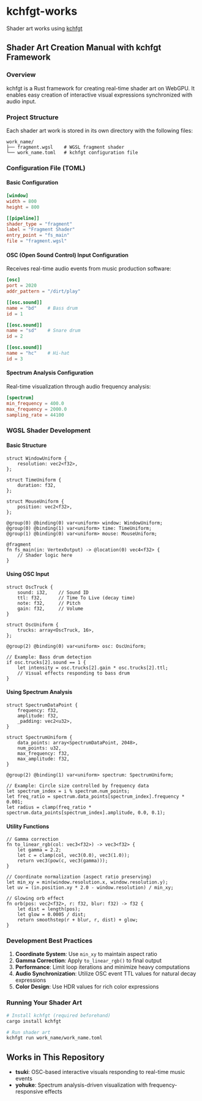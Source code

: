 # kchfgt-works
Shader art works using [kchfgt](https://github.com/katk3n/kchfgt)

## Shader Art Creation Manual with kchfgt Framework

### Overview

kchfgt is a Rust framework for creating real-time shader art on WebGPU. It enables easy creation of interactive visual expressions synchronized with audio input.

### Project Structure

Each shader art work is stored in its own directory with the following files:

```
work_name/
├── fragment.wgsl    # WGSL fragment shader
└── work_name.toml   # kchfgt configuration file
```

### Configuration File (TOML)

#### Basic Configuration

```toml
[window]
width = 800
height = 800

[[pipeline]]
shader_type = "fragment"
label = "Fragment Shader"
entry_point = "fs_main"
file = "fragment.wgsl"
```

#### OSC (Open Sound Control) Input Configuration

Receives real-time audio events from music production software:

```toml
[osc]
port = 2020
addr_pattern = "/dirt/play"

[[osc.sound]]
name = "bd"    # Bass drum
id = 1

[[osc.sound]]
name = "sd"    # Snare drum
id = 2

[[osc.sound]]
name = "hc"    # Hi-hat
id = 3
```

#### Spectrum Analysis Configuration

Real-time visualization through audio frequency analysis:

```toml
[spectrum]
min_frequency = 400.0
max_frequency = 2000.0
sampling_rate = 44100
```

### WGSL Shader Development

#### Basic Structure

```wgsl
struct WindowUniform {
    resolution: vec2<f32>,
};

struct TimeUniform {
    duration: f32,
};

struct MouseUniform {
    position: vec2<f32>,
};

@group(0) @binding(0) var<uniform> window: WindowUniform;
@group(0) @binding(1) var<uniform> time: TimeUniform;
@group(1) @binding(0) var<uniform> mouse: MouseUniform;

@fragment
fn fs_main(in: VertexOutput) -> @location(0) vec4<f32> {
    // Shader logic here
}
```

#### Using OSC Input

```wgsl
struct OscTruck {
    sound: i32,    // Sound ID
    ttl: f32,      // Time To Live (decay time)
    note: f32,     // Pitch
    gain: f32,     // Volume
}

struct OscUniform {
    trucks: array<OscTruck, 16>,
};

@group(2) @binding(0) var<uniform> osc: OscUniform;

// Example: Bass drum detection
if osc.trucks[2].sound == 1 {
    let intensity = osc.trucks[2].gain * osc.trucks[2].ttl;
    // Visual effects responding to bass drum
}
```

#### Using Spectrum Analysis

```wgsl
struct SpectrumDataPoint {
    frequency: f32,
    amplitude: f32,
    _padding: vec2<u32>,
}

struct SpectrumUniform {
    data_points: array<SpectrumDataPoint, 2048>,
    num_points: u32,
    max_frequency: f32,
    max_amplitude: f32,
}

@group(2) @binding(1) var<uniform> spectrum: SpectrumUniform;

// Example: Circle size controlled by frequency data
let spectrum_index = i % spectrum.num_points;
let freq_ratio = spectrum.data_points[spectrum_index].frequency * 0.001;
let radius = clamp(freq_ratio * spectrum.data_points[spectrum_index].amplitude, 0.0, 0.1);
```

#### Utility Functions

```wgsl
// Gamma correction
fn to_linear_rgb(col: vec3<f32>) -> vec3<f32> {
    let gamma = 2.2;
    let c = clamp(col, vec3(0.0), vec3(1.0));
    return vec3(pow(c, vec3(gamma)));
}

// Coordinate normalization (aspect ratio preserving)
let min_xy = min(window.resolution.x, window.resolution.y);
let uv = (in.position.xy * 2.0 - window.resolution) / min_xy;

// Glowing orb effect
fn orb(pos: vec2<f32>, r: f32, blur: f32) -> f32 {
    let dist = length(pos);
    let glow = 0.0005 / dist;
    return smoothstep(r + blur, r, dist) + glow;
}
```

### Development Best Practices

1. **Coordinate System**: Use `min_xy` to maintain aspect ratio
2. **Gamma Correction**: Apply `to_linear_rgb()` to final output
3. **Performance**: Limit loop iterations and minimize heavy computations
4. **Audio Synchronization**: Utilize OSC event TTL values for natural decay expressions
5. **Color Design**: Use HDR values for rich color expressions

### Running Your Shader Art

```bash
# Install kchfgt (required beforehand)
cargo install kchfgt

# Run shader art
kchfgt run work_name/work_name.toml
```

## Works in This Repository

- **tsuki**: OSC-based interactive visuals responding to real-time music events
- **yohuke**: Spectrum analysis-driven visualization with frequency-responsive effects
